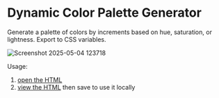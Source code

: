 # Dynamic Color Palette Generator

Generate a palette of colors by increments based on hue, saturation, or lightness. Export to CSS variables.

![Screenshot 2025-05-04 123718](https://github.com/user-attachments/assets/53dfeed2-53b4-4844-a429-a1dc735bfe08)

Usage:

1. [open the HTML](https://rawcdn.githack.com/dcog989/Dynamic-Color-Palette-Generator/24dc1fa8850a400c9def31898f72d23469584033/Dynamic%20Color%20Palette%20Generator.html)
2. [view the HTML](https://github.com/dcog989/Dynamic-Color-Palette-Generator/raw/refs/heads/main/Dynamic%20Color%20Palette%20Generator.html) then save to use it locally
